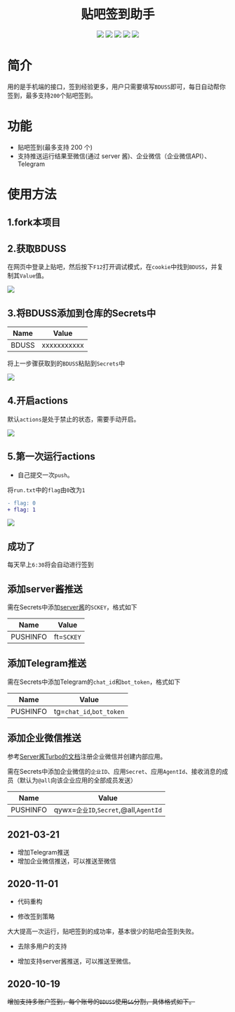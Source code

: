 <div align="center"> 
<h1 align="center">贴吧签到助手</h1>
<img src="https://img.shields.io/github/issues/srcrs/TiebaSignIn?color=green">
<img src="https://img.shields.io/github/stars/srcrs/TiebaSignIn?color=yellow">
<img src="https://img.shields.io/github/forks/srcrs/TiebaSignIn?color=orange">
<img src="https://img.shields.io/github/license/srcrs/TiebaSignIn?color=ff69b4">
<img src="https://img.shields.io/github/languages/code-size/srcrs/TiebaSignIn?color=blueviolet">
</div>

# 简介 
    
用的是手机端的接口，签到经验更多，用户只需要填写`BDUSS`即可，每日自动帮你签到，最多支持`200`个贴吧签到。

# 功能

+ 贴吧签到(最多支持 200 个) 
+ 支持推送运行结果至微信(通过 server 酱)、企业微信（企业微信API）、Telegram

# 使用方法  

## 1.fork本项目

## 2.获取BDUSS

在网页中登录上贴吧，然后按下`F12`打开调试模式，在`cookie`中找到`BDUSS`，并复制其`Value`值。

![](./assets/获取BDUSS.gif)

## 3.将BDUSS添加到仓库的Secrets中     

| Name  | Value       |
| ----- | ----------- |
| BDUSS | xxxxxxxxxxx |

将上一步骤获取到的`BDUSS`粘贴到`Secrets`中  

![](./assets/添加BDUSS.gif)

## 4.开启actions

默认`actions`是处于禁止的状态，需要手动开启。

![](./assets/开启actions.gif)

## 5.第一次运行actions

+ 自己提交一次`push`。

将`run.txt`中的`flag`由`0`改为`1`

```patch
- flag: 0
+ flag: 1
```

![](./assets/运行结果.gif)

## 成功了

每天早上`6:30`将会自动进行签到

## 添加server酱推送

需在Secrets中添加[server酱](http://sc.ftqq.com/)的`SCKEY`，格式如下

Name | Value
-|-
PUSHINFO | ft=`SCKEY` 

## 添加Telegram推送

需在Secrets中添加Telegram的`chat_id`和`bot_token`，格式如下

| Name     | Value                    |
| -------- | ------------------------ |
| PUSHINFO | tg=`chat_id`,`bot_token` |

## 添加企业微信推送

参考[Server酱Turbo的文档](https://sct.ftqq.com/forward)注册企业微信并创建内部应用。

需在Secrets中添加企业微信的`企业ID`、应用`Secret`、应用`AgentId`、接收消息的成员（默认为`@all`向该企业应用的全部成员发送）

| Name     | Value                                 |
| -------- | ------------------------------------- |
| PUSHINFO | qywx=`企业ID`,`Secret`,@all,`AgentId` |

## 2021-03-21

- 增加Telegram推送
- 增加企业微信推送，可以推送至微信

## 2020-11-01

+ 代码重构   

+ 修改签到策略

大大提高一次运行，贴吧签到的成功率，基本很少的贴吧会签到失败。

+ 去除多用户的支持

+ 增加支持server酱推送，可以推送至微信。

## 2020-10-19

~~增加支持多账户签到，每个账号的`BDUSS`使用`&&`分割，具体格式如下。~~
